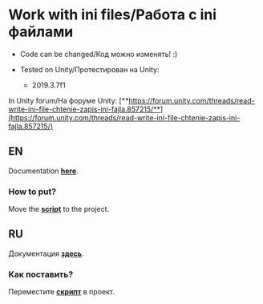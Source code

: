 # Work with ini files/Работа с ini файлами

* Code can be changed/Код можно изменять! :)

* Tested on Unity/Протестирован на Unity:
  - 2019.3.7f1

In Unity forum/На форуме Unity: [**https://forum.unity.com/threads/read-write-ini-file-chtenie-zapis-ini-fajla.857215/**](https://forum.unity.com/threads/read-write-ini-file-chtenie-zapis-ini-fajla.857215/)

## EN

Documentation [**here**](https://github.com/illa4257/iniStorageForUnity/blob/master/docs/en.md).

### How to put?

Move the [**script**](https://github.com/illa4257/iniStorageForUnity/releases) to the project.

## RU

Документация [**здесь**](https://github.com/illa4257/iniStorageForUnity/blob/master/docs/ru.md).

### Как поставить?

Переместите [**скрипт**](https://github.com/illa4257/iniStorageForUnity/releases) в проект.